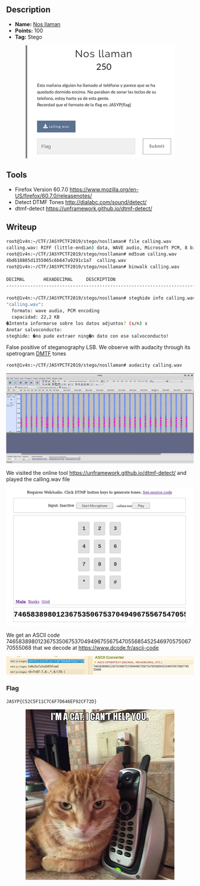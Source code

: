## Description
* **Name:** [Nos llaman](https://ctf.interferencias.tech/challenges#Nos%20llaman)
* **Points:** 100
* **Tag:** Stego

<p align="center">
<img src="nosllaman.png"/>
</p>

## Tools
* Firefox Version 60.7.0 https://www.mozilla.org/en-US/firefox/60.7.0/releasenotes/
* Detect DTMF Tones http://dialabc.com/sound/detect/
* dtmf-detect https://unframework.github.io/dtmf-detect/

## Writeup
```bash
root@1v4n:~/CTF/JASYPCTF2019/stego/nosllaman# file calling.wav
calling.wav: RIFF (little-endian) data, WAVE audio, Microsoft PCM, 8 bit, mono 8000 Hz
root@1v4n:~/CTF/JASYPCTF2019/stego/nosllaman# md5sum calling.wav
4bd618885d1355065c6b647a9291c1a7  calling.wav
root@1v4n:~/CTF/JASYPCTF2019/stego/nosllaman# binwalk calling.wav

DECIMAL       HEXADECIMAL     DESCRIPTION
--------------------------------------------------------------------------------

root@1v4n:~/CTF/JASYPCTF2019/stego/nosllaman# steghide info calling.wav
"calling.wav":
  formato: wave audio, PCM encoding
  capacidad: 22,2 KB
�Intenta informarse sobre los datos adjuntos? (s/n) s
Anotar salvoconducto:
steghide: �no pude extraer ning�n dato con ese salvoconducto!
```
False positive of steganography LSB. We observe with audacity through its spetrogram [DMTF](https://en.wikipedia.org/wiki/Dual-tone_multi-frequency_signaling) tones

```bash
root@1v4n:~/CTF/JASYPCTF2019/stego/nosllaman# audacity calling.wav
```
<p align="center">
<img src="nosllaman_spectro_audacity.png"/>
</p>

We visited the online tool https://unframework.github.io/dtmf-detect/ and played the calling.wav file

<p align="center">
<img src="nosllaman_tonos.png"/>
</p>

We get an ASCII code 7465838980123675350675370494967556754705568545254697057506770555068 that we decode
at https://www.dcode.fr/ascii-code

<p align="center">
<img src="nosllaman_decode.png"/>
</p>

### Flag

`JASYP{C52C5F11C7C6F7D646EF92CF72D}`

<p align="center">
<img src="nosllaman_cat.png"/>
</p>
